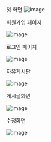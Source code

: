 첫 화면
![image](https://github.com/jungwontwo2/Basic-Board/assets/65643842/d369bdc0-8853-4c80-a69e-cdeb6aa533d2)


회원가입 페이지

![image](https://github.com/jungwontwo2/Basic-Board/assets/65643842/f10022c4-6c9a-431c-a385-761e570d31c3)

로그인 페이지

![image](https://github.com/jungwontwo2/Basic-Board/assets/65643842/1cdf7808-f35d-4af0-88ef-c199a78260c3)



자유게시판

![image](https://github.com/jungwontwo2/Basic-Board/assets/65643842/4e8a4dce-f751-4943-8942-6f6406297f9f)

게시글화면

![image](https://github.com/jungwontwo2/Basic-Board/assets/65643842/7f8b703c-cb1c-4108-8e24-b8460404a081)

수정화면

![image](https://github.com/jungwontwo2/Basic-Board/assets/65643842/f3e27be9-8291-4dc7-9570-510166823a34)


